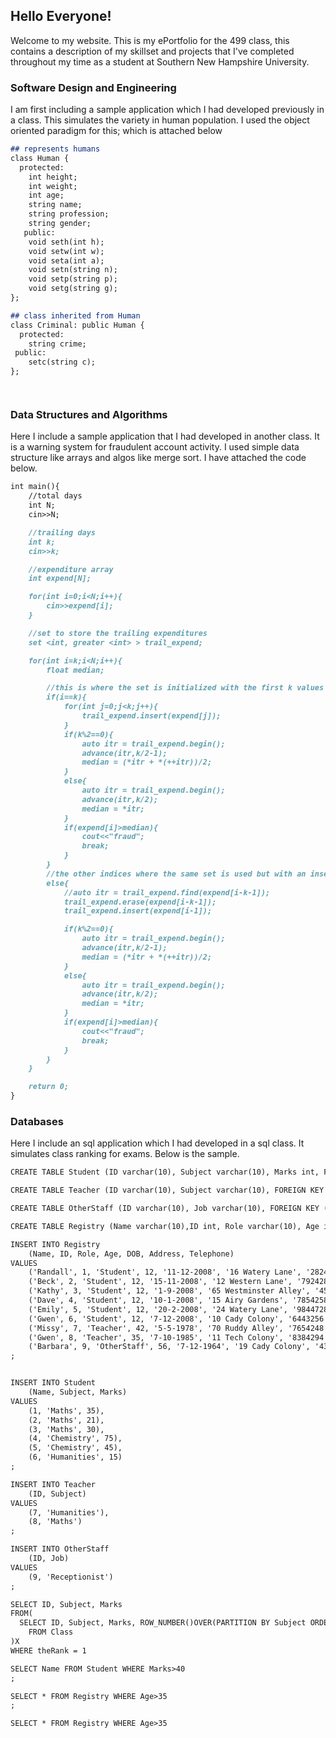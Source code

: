 ## Hello Everyone!

Welcome to my website. This is my ePortfolio for the 499 class, this contains a description of my skillset and projects that I've completed throughout my time as a student at Southern New Hampshire University.

### Software Design and Engineering

I am first including a sample application which I had developed previously in a class. This simulates the variety in human population. I used the object oriented paradigm for this; which is attached below


```markdown
## represents humans
class Human {    
  protected:      
    int height;    
    int weight; 
    int age;
    string name; 
    string profession;
    string gender;
   public:
   	void seth(int h);
   	void setw(int w);
   	void seta(int a);
   	void setn(string n);
   	void setp(string p);
	void setg(string g);
};

## class inherited from Human
class Criminal: public Human {
  protected:
    string crime;
 public:
    setc(string c);
};




```
### Data Structures and Algorithms

Here I include a sample application that I had developed in another class. It is a warning system for fraudulent account activity. I used simple data structure like arrays and algos like merge sort. I have attached the code below.



```markdown
int main(){
	//total days
	int N;
	cin>>N;

	//trailing days
	int k;
	cin>>k;

	//expenditure array
	int expend[N];

	for(int i=0;i<N;i++){
		cin>>expend[i];
	}

	//set to store the trailing expenditures
	set <int, greater <int> > trail_expend; 

	for(int i=k;i<N;i++){
		float median;

		//this is where the set is initialized with the first k values
		if(i==k){
			for(int j=0;j<k;j++){
				trail_expend.insert(expend[j]);
			}
			if(k%2==0){
				auto itr = trail_expend.begin();
				advance(itr,k/2-1);
				median = (*itr + *(++itr))/2;
			}
			else{
				auto itr = trail_expend.begin();
				advance(itr,k/2);
				median = *itr;
			}
			if(expend[i]>median){
				cout<<"fraud";
				break;
			}
		}
		//the other indices where the same set is used but with an insertion and deletion
		else{
			//auto itr = trail_expend.find(expend[i-k-1]);
			trail_expend.erase(expend[i-k-1]);
			trail_expend.insert(expend[i-1]);

			if(k%2==0){
				auto itr = trail_expend.begin();
				advance(itr,k/2-1);
				median = (*itr + *(++itr))/2;
			}
			else{
				auto itr = trail_expend.begin();
				advance(itr,k/2);
				median = *itr;
			}
			if(expend[i]>median){
				cout<<"fraud";
				break;
			}
		}
	}

	return 0;
}


```
### Databases

Here I include an sql application which I had developed in a sql class. It simulates class ranking for exams. Below is the sample.

```markdown
CREATE TABLE Student (ID varchar(10), Subject varchar(10), Marks int, FOREIGN KEY (ID) REFERENCES Registry(ID)) ;

CREATE TABLE Teacher (ID varchar(10), Subject varchar(10), FOREIGN KEY (ID) REFERENCES Registry(ID)) ;

CREATE TABLE OtherStaff (ID varchar(10), Job varchar(10), FOREIGN KEY (ID) REFERENCES Registry(ID)) ;

CREATE TABLE Registry (Name varchar(10),ID int, Role varchar(10), Age int, DOB datetime, Address varchar(20), Telephone varchar(10), PRIMARY KEY (ID));

INSERT INTO Registry
	(Name, ID, Role, Age, DOB, Address, Telephone)
VALUES
    ('Randall', 1, 'Student', 12, '11-12-2008', '16 Watery Lane', '2824258'),
    ('Beck', 2, 'Student', 12, '15-11-2008', '12 Western Lane', '7924288'),
    ('Kathy', 3, 'Student', 12, '1-9-2008', '65 Westminster Alley', '4527259'),
    ('Dave', 4, 'Student', 12, '10-1-2008', '15 Airy Gardens', '7854258'),
    ('Emily', 5, 'Student', 12, '20-2-2008', '24 Watery Lane', '9844728'),
    ('Gwen', 6, 'Student', 12, '7-12-2008', '10 Cady Colony', '6443256'),
    ('Missy', 7, 'Teacher', 42, '5-5-1978', '70 Ruddy Alley', '7654248'),
    ('Gwen', 8, 'Teacher', 35, '7-10-1985', '11 Tech Colony', '8384294'),
    ('Barbara', 9, 'OtherStaff', 56, '7-12-1964', '19 Cady Colony', '4327688')
;


INSERT INTO Student 
	(Name, Subject, Marks)
VALUES
    (1, 'Maths', 35),
    (2, 'Maths', 21),
    (3, 'Maths', 30),
    (4, 'Chemistry', 75),
    (5, 'Chemistry', 45),
    (6, 'Humanities', 15)
;

INSERT INTO Teacher
	(ID, Subject)
VALUES
    (7, 'Humanities'),
    (8, 'Maths')
;

INSERT INTO OtherStaff
	(ID, Job)
VALUES
    (9, 'Receptionist')
;

SELECT ID, Subject, Marks
FROM(
  SELECT ID, Subject, Marks, ROW_NUMBER()OVER(PARTITION BY Subject ORDER BY Marks DESC) theRank
    FROM Class
)X
WHERE theRank = 1

SELECT Name FROM Student WHERE Marks>40
;

SELECT * FROM Registry WHERE Age>35
;

SELECT * FROM Registry WHERE Age>35





